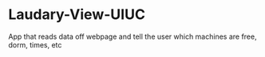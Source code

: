 # Laudary-View-UIUC
App that reads data off webpage and tell the user which machines are free, dorm, times, etc
